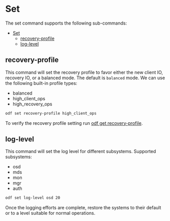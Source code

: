 # Set

The set command supports the following sub-commands:

- [Set](#set)
  - [recovery-profile](#recovery-profile)
  - [log-level](#log-level)

## recovery-profile

This command will set the recovery profile to favor either the new client IO, recovery IO, or a balanced mode. The default is `balanced` mode.
We can use the following built-in profile types:

* balanced
* high_client_ops
* high_recovery_ops

```bash
odf set recovery-profile high_client_ops
```

To verify the recovery profile setting run [odf get recovery-profile](get.md#recovery-profile).

## log-level

This command will set the log level for different subsystems. Supported subsystems:

* osd
* mds
* mon
* mgr
* auth

``` bash
odf set log-level osd 20
```

Once the logging efforts are complete, restore the systems to their default or to a level suitable for normal operations.

